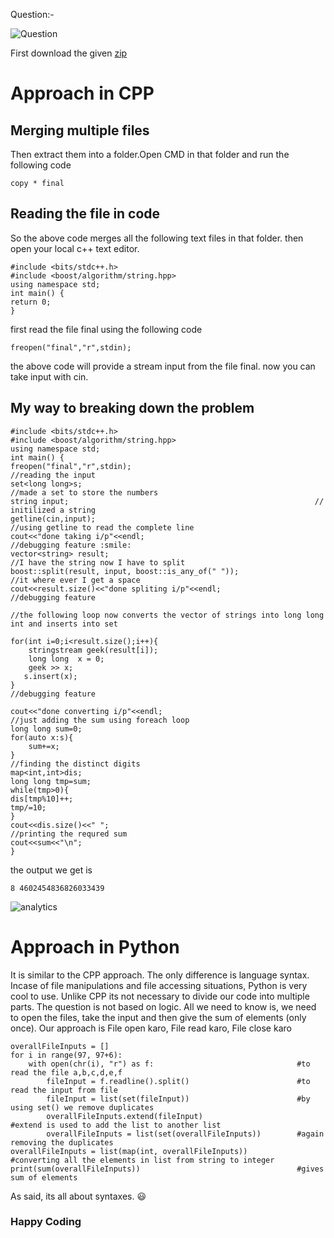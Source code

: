 Question:-

![Question](https://github.com/oscvizag/Coding-Contest-Editorials/blob/master/cOdeSpeC/Try%20first/try%20first.PNG)

First download the given [zip](https://drive.google.com/file/d/1467D9kGPJmmUrs3Riv_TbAtssyBUS-IU/view?usp=sharing)

# Approach in CPP

## Merging multiple files

Then extract them into a folder.Open CMD in that folder and run the following code

```
copy * final
```

## Reading the file in code

So the above code merges all the following text files in that folder.
then open your local c++ text editor.

```
#include <bits/stdc++.h>
#include <boost/algorithm/string.hpp>
using namespace std;
int main() {
return 0;
}

```

first read the file final using the following code

```
freopen("final","r",stdin);
```

the above code will provide a stream input from the file final.
now you can take input with cin.

## My way to breaking down the problem

```
#include <bits/stdc++.h>
#include <boost/algorithm/string.hpp>
using namespace std;
int main() {
freopen("final","r",stdin); 		                                //reading the input
set<long long>s; 			                                        //made a set to store the numbers
string input;   			                                        // initilized a string
getline(cin,input);			                                        //using getline to read the complete line
cout<<"done taking i/p"<<endl;                                      //debugging feature :smile:
vector<string> result;                                              //I have the string now I have to split
boost::split(result, input, boost::is_any_of(" "));                 //it where ever I get a space
cout<<result.size()<<"done spliting i/p"<<endl;                     //debugging feature

//the following loop now converts the vector of strings into long long int and inserts into set

for(int i=0;i<result.size();i++){
    stringstream geek(result[i]);
    long long  x = 0;
    geek >> x;
   s.insert(x);
}
//debugging feature

cout<<"done converting i/p"<<endl;
//just adding the sum using foreach loop
long long sum=0;
for(auto x:s){
    sum+=x;
}
//finding the distinct digits
map<int,int>dis;
long long tmp=sum;
while(tmp>0){
dis[tmp%10]++;
tmp/=10;
}
cout<<dis.size()<<" ";
//printing the requred sum
cout<<sum<<"\n";
}

```

the output we get is

```
8 4602454836826033439
```

![analytics](https://github.com/oscvizag/Coding-Contest-Editorials/blob/master/cOdeSpeC/Try%20first/snip.PNG)

# Approach in Python

It is similar to the CPP approach. The only difference is language syntax.
Incase of file manipulations and file accessing situations, Python is very cool to use.
Unlike CPP its not necessary to divide our code into multiple parts.
The question is not based on logic. All we need to know is, we need to open the files, take the input and then give the sum of elements (only once).
Our approach is
File open karo, File read karo, File close karo

```
overallFileInputs = []
for i in range(97, 97+6):
    with open(chr(i), "r") as f:                                #to read the file a,b,c,d,e,f
        fileInput = f.readline().split()                        #to read the input from file
        fileInput = list(set(fileInput))                        #by using set() we remove duplicates
        overallFileInputs.extend(fileInput)                     #extend is used to add the list to another list
        overallFileInputs = list(set(overallFileInputs))        #again removing the duplicates
overallFileInputs = list(map(int, overallFileInputs))           #converting all the elements in list from string to integer
print(sum(overallFileInputs))                                   #gives sum of elements
```

As said, its all about syntaxes. :smiley:

### Happy Coding
